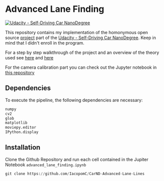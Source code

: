 # **Advanced Lane Finding**
[![Udacity - Self-Driving Car NanoDegree](https://s3.amazonaws.com/udacity-sdc/github/shield-carnd.svg)](http://www.udacity.com/drive)

This repository contains my implementation of the homonymous open source [project](https://github.com/udacity/CarND-Advanced-Lane-Lines) part of the [Udacity - Self-Driving Car NanoDegree](http://www.udacity.com/drive). Keep in mind that I didn't enroll in the program.

For a step by step walkthrough of the project and an overview of the theory used see [here](https://iacopomc.github.io/projects/2020-07-15-advanced-lane-finding-project/) and [here](https://iacopomc.github.io/blog/advanced-lane-finding/)

For the camera calibration part you can check out the Jupyter notebook in [this repository](https://github.com/udacity/CarND-Camera-Calibration)

Dependencies
---
To execute the pipeline, the following dependencies are necessary:

```python
numpy
cv2
glob
matplotlib
moviepy.editor
IPython.display
```

Installation
---
Clone the Github Repository and run each cell contained in the Jupiter Notebook `advanced_lane_finding.ipynb`

```python
git clone https://github.com/IacopomC/CarND-Advanced-Lane-Lines
```
